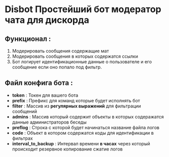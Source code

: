 # Disbot Простейший бот модератор чата для дискорда #

## Функционал :

1. Модерировать сообщения содержащие мат
2. Модерировать сообщения в которых содержатся ссылки 
3. Бот логирует идентификационные данные о пользователе и его сообщение если оно попало под фильтр.


## Файл конфига бота : 

* **token**  : Токен для вашего бота 
* **prefix** : Префикс для команд которые будет исполнять бот
* **filter** : Массив из **регулярных выражений** для фильтрации сообщений
* **admins** : Массив который содержит объекты в которых содеражатся данные администраторов беседы
* **preflog** : Строка с которой будет начинаться название файла логов 
* **code** : Объект в котором содержатся коды для идентификации в фильтрах
* **interval_to_backup** : Интервал времени **в часах** через который происходит резервное копирование сжатие логов
